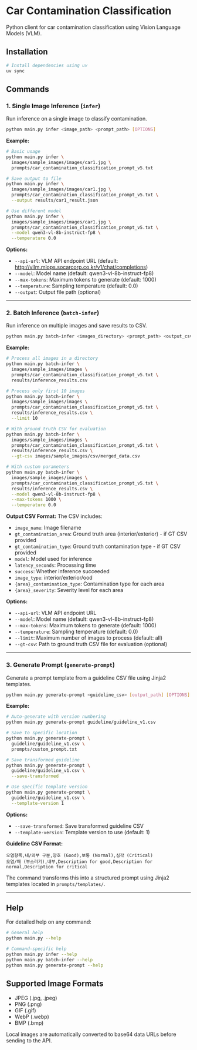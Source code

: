 # Car Contamination Classification

Python client for car contamination classification using Vision Language Models (VLM).

## Installation

```bash
# Install dependencies using uv
uv sync
```

## Commands

### 1. Single Image Inference (`infer`)

Run inference on a single image to classify contamination.

```bash
python main.py infer <image_path> <prompt_path> [OPTIONS]
```

**Example:**
```bash
# Basic usage
python main.py infer \
  images/sample_images/images/car1.jpg \
  prompts/car_contamination_classification_prompt_v5.txt

# Save output to file
python main.py infer \
  images/sample_images/images/car1.jpg \
  prompts/car_contamination_classification_prompt_v5.txt \
  --output results/car1_result.json

# Use different model
python main.py infer \
  images/sample_images/images/car1.jpg \
  prompts/car_contamination_classification_prompt_v5.txt \
  --model qwen3-vl-8b-instruct-fp8 \
  --temperature 0.0
```

**Options:**
- `--api-url`: VLM API endpoint URL (default: http://vllm.mlops.socarcorp.co.kr/v1/chat/completions)
- `--model`: Model name (default: qwen3-vl-8b-instruct-fp8)
- `--max-tokens`: Maximum tokens to generate (default: 1000)
- `--temperature`: Sampling temperature (default: 0.0)
- `--output`: Output file path (optional)

---

### 2. Batch Inference (`batch-infer`)

Run inference on multiple images and save results to CSV.

```bash
python main.py batch-infer <images_directory> <prompt_path> <output_csv> [OPTIONS]
```

**Example:**
```bash
# Process all images in a directory
python main.py batch-infer \
  images/sample_images/images \
  prompts/car_contamination_classification_prompt_v5.txt \
  results/inference_results.csv

# Process only first 10 images
python main.py batch-infer \
  images/sample_images/images \
  prompts/car_contamination_classification_prompt_v5.txt \
  results/inference_results.csv \
  --limit 10

# With ground truth CSV for evaluation
python main.py batch-infer \
  images/sample_images/images \
  prompts/car_contamination_classification_prompt_v5.txt \
  results/inference_results.csv \
  --gt-csv images/sample_images/csv/merged_data.csv

# With custom parameters
python main.py batch-infer \
  images/sample_images/images \
  prompts/car_contamination_classification_prompt_v5.txt \
  results/inference_results.csv \
  --model qwen3-vl-8b-instruct-fp8 \
  --max-tokens 1000 \
  --temperature 0.0
```

**Output CSV Format:**
The CSV includes:
- `image_name`: Image filename
- `gt_contamination_area`: Ground truth area (interior/exterior) - if GT CSV provided
- `gt_contamination_type`: Ground truth contamination type - if GT CSV provided
- `model`: Model used for inference
- `latency_seconds`: Processing time
- `success`: Whether inference succeeded
- `image_type`: interior/exterior/ood
- `{area}_contamination_type`: Contamination type for each area
- `{area}_severity`: Severity level for each area

**Options:**
- `--api-url`: VLM API endpoint URL
- `--model`: Model name (default: qwen3-vl-8b-instruct-fp8)
- `--max-tokens`: Maximum tokens to generate (default: 1000)
- `--temperature`: Sampling temperature (default: 0.0)
- `--limit`: Maximum number of images to process (default: all)
- `--gt-csv`: Path to ground truth CSV file for evaluation (optional)

---

### 3. Generate Prompt (`generate-prompt`)

Generate a prompt template from a guideline CSV file using Jinja2 templates.

```bash
python main.py generate-prompt <guideline_csv> [output_path] [OPTIONS]
```

**Example:**
```bash
# Auto-generate with version numbering
python main.py generate-prompt guideline/guideline_v1.csv

# Save to specific location
python main.py generate-prompt \
  guideline/guideline_v1.csv \
  prompts/custom_prompt.txt

# Save transformed guideline
python main.py generate-prompt \
  guideline/guideline_v1.csv \
  --save-transformed

# Use specific template version
python main.py generate-prompt \
  guideline/guideline_v1.csv \
  --template-version 1
```

**Options:**
- `--save-transformed`: Save transformed guideline CSV
- `--template-version`: Template version to use (default: 1)

**Guideline CSV Format:**
```csv
오염항목,내/외부 구분,양호 (Good),보통 (Normal),심각 (Critical)
오염/때 (부스러기),내부,Description for good,Description for normal,Description for critical
```

The command transforms this into a structured prompt using Jinja2 templates located in `prompts/templates/`.

---

## Help

For detailed help on any command:

```bash
# General help
python main.py --help

# Command-specific help
python main.py infer --help
python main.py batch-infer --help
python main.py generate-prompt --help
```

## Supported Image Formats

- JPEG (.jpg, .jpeg)
- PNG (.png)
- GIF (.gif)
- WebP (.webp)
- BMP (.bmp)

Local images are automatically converted to base64 data URLs before sending to the API.
